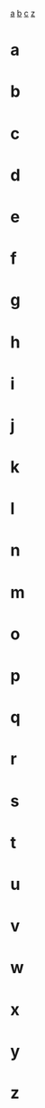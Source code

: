 [a](#a) 	[b](#b) 	[c](#c)  	[z](#z) 

# a
# b
# c
# d
# e
# f
# g
# h
# i
# j
# k
# l
# n
# m
# o
# p
# q
# r
# s
# t
# u
# v
# w
# x
# y
# z
